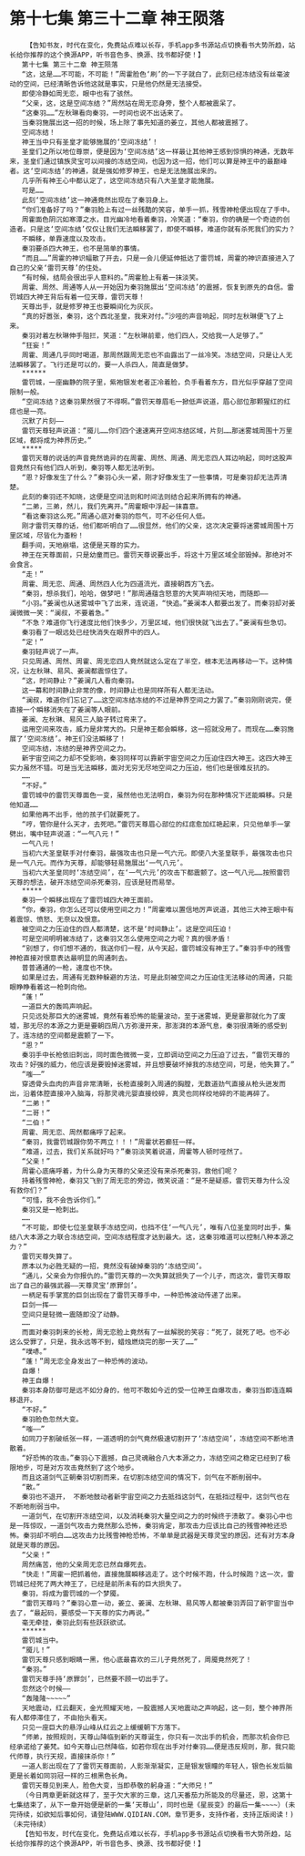 # 第十七集 第三十二章 神王陨落
        【告知书友，时代在变化，免费站点难以长存，手机app多书源站点切换看书大势所趋，站长给你推荐的这个换源APP，听书音色多、换源、找书都好使！】
       第十七集 第三十二章 神王陨落
       “这，这是……不可能，不可能！”周霍脸色‘刷’的一下子就白了，此刻已经冻结没有丝毫波动的空间，已经清晰告诉他这就是事实，只是他仍然是无法接受。
       即使冷静如周无恋，眼中也有了骇然。
       “父亲，这，这是空间冻结？”周然站在周无恋身旁，整个人都被震呆了。
       “这秦羽……”左秋琳看向秦羽，一时间也说不出话来了。
       当秦羽施展出这一招的时候，场上除了事先知道的姜立，其他人都被震撼了。
       空间冻结！
       神王当中只有圣皇才能够施展的‘空间冻结’！
       圣皇们之所以地位尊崇，便是因为‘空间冻结’这一样最让其他神王感到惊惧的神通，无数年来，圣皇们通过镇族灵宝可以间接的冻结空间，也因为这一招，他们可以算是神王中的最巅峰者。这‘空间冻结’的神通，就是强如修罗神王，也是无法施展出来的。
       几乎所有神王心中都认定了，这空间冻结只有八大圣皇才能施展。
       可是……
       此刻‘空间冻结’这一神通竟然出现在了秦羽身上。
       “你们准备好了吗？”秦羽脸上有过一丝残酷的笑容，单手一抓，残雪神枪便出现在了手中。
       周霍面色阴沉如寒潭之水，目光幽冷地看着秦羽，冷笑道：“秦羽，你的确是一个奇迹的创造者。只是这‘空间冻结’仅仅让我们无法瞬移罢了，即使不瞬移，难道你就有杀死我们的实力？
       不瞬移，单靠速度以及攻击。
       秦羽要杀四大神王，也不是简单的事情。
       “而且……”周霍的神识幅散了开去，只是一会儿便延伸抵达了雷罚城，周霍的神识直接进入了自己的父亲‘雷罚天尊’的住处。
       “有时候，结局会很出乎人意料的。”周霍脸上有着一抹淡笑。
       周霍、周然、周通等人从一开始因为秦羽施展出‘空间冻结’的震撼，恢复到原先的自信。雷罚城四大神王背后有着一位天尊，雷罚天尊！
       天尊出手，就是修罗神王也要瞬间化为灰灰。
       “真的好嚣张，秦羽，这个西北圣皇，我来对付。”沙哑的声音响起，同时左秋琳便飞了上来。
       秦羽对着左秋琳伸手阻拦，笑道：“左秋琳前辈，他们四人，交给我一人足够了。”
       “狂妄！”
       周霍、周通几乎同时喝道，那周然跟周无恋也不由露出了一丝冷笑。冻结空间，只是让人无法瞬移罢了。飞行还是可以的，要一人杀四人，简直是做梦。
       ******
       雷罚城，一座幽静的院子里，紫袍银发老者正冷着脸，负手看着东方，目光似乎穿越了空间限制一般。
       “空间冻结？这秦羽果然很了不得啊。”雷罚天尊眉毛一掀低声说道，眉心部位那颗猩红的红痣也是一亮。
       沉默了片刻——
       雷罚天尊轻声说道：“魇儿……你们四个速速离开空间冻结区域，片刻……那迷雾城周围十万里区域，都将成为神界历史。”
       *****
       雷罚天尊的说话的声音竟然诡异的在周霍、周然、周通、周无恋四人耳边响起，同时这股声音竟然只有他们四人听到，秦羽等人都无法听到。
       “恩？好像发生了什么？”秦羽心头一紧，刚才好像发生了一些事情，可是秦羽却无法弄清楚。
       此刻的秦羽还不知晓，这便是空间法则和时间法则结合起来所拥有的神通。
       “二弟，三弟，然儿，我们先离开。”周霍眼中浮起一抹喜意。
       “看这秦羽这么死。”周通心底对秦羽的怨气，可不必任何人低。
       刚才雷罚天尊的话，他们都听明白了……很显然，他们的父亲，这次决定要将迷雾城周围十万里区域，尽皆化为齑粉！
       翻手间，天地崩塌，这便是天尊的实力。
       神王在天尊面前，只是幼童而已。雷罚天尊说要出手，将这十万里区域全部毁掉。那绝对不会食言。
       “走！”
       周霍、周无恋、周通、周然四人化为四道流光，直接朝西方飞去。
       “秦羽，想杀我们，哈哈，做梦吧！”那周通蕴含怒意的大笑声响彻天地，而随即——
       “小羽。”姜澜也从迷雾城中飞了出来，连说道，“快追。”姜澜本人都要出发了。而秦羽却对姜澜微微一笑：“澜叔，不要着急。”
       “不急？难道你飞行速度比他们快多少，万里区域，他们很快就飞出去了。”姜澜有些急切。
       秦羽看了一眼远处已经快消失在眼界中的四人。
       “定！”
       秦羽轻声说了一声。
       只见周通、周然、周霍、周无恋四人竟然就这么定在了半空，根本无法再移动一下。这种情况，让左秋琳、易风、姜澜都震惊住了。
       “这，时间静止？”姜澜几人看向秦羽。
       这一幕和时间静止非常的像，时间静止也是同样所有人都无法动。
       “澜叔，难道你们忘记了……这空间冻结冻结的不过是神界空间之力罢了。”秦羽刚刚说完，便直接一个瞬移消失在了姜澜等人眼前。
       姜澜、左秋琳、易风三人脑子转过弯来了。
       运用空间来攻击，威力是非常大的。只是神王都会瞬移，这一招就没用了。而现在……秦羽施展了‘空间冻结’。神王们没法瞬移了！
       空间冻结，冻结的是神界空间之力。
       新宇宙空间之力却不受影响，秦羽同样可以靠新宇宙空间之力压迫住四大神王。这四大神王实力虽然不错。可是当无法瞬移，面对无穷无尽地空间之力压迫，他们也是很难反抗的。
       ……
       “不好。”
       雷罚城中的雷罚天尊面色一变，虽然他也无法明白，秦羽为何在那种情况下还能瞬移。只是他知道……
       如果他再不出手，他的孩子们就要死了。
       “哼，管你是什么天才，去死吧。”雷罚天尊眉心部位的红痣愈加红艳起来，只见他单手一掌劈出，嘴中轻声说道：“一气八元！”
       一气八元！
       当初六大圣皇联手对付秦羽，最强攻击也只是一气六元。即使八大圣皇联手，最强攻击也只是一气八元。而作为天尊，却能够轻易施展出‘一气八元’。
       当初六大圣皇同时‘冻结空间’，在‘一气六元’的攻击下都震颤了。这一气八元……按照雷罚天尊的想法，破开冻结空间杀死秦羽，应该是轻而易举。
       *****
       秦羽一个瞬移出现在了雷罚城四大神王面前。
       “你，秦羽，你怎么还可以使用空间之力！”周霍难以置信地厉声说道，其他三大神王眼中有着震惊、愤怒、无奈以及恨意。
       被空间之力压迫住的四人都清楚，这不是‘时间静止’。这是空间压迫！
       可是空间明明被冻结了，这秦羽又怎么使用空间之力呢？真的很矛盾！
       “别想了，你们想不通的，我送你们一程，从今天起，雷罚城没有神王了。”秦羽手中的残雪神枪直接对恨意表达最明显的周通刺去。
       普普通通的一枪，速度也不快。
       如果是过去，周通有无数种躲避的方法，可是此刻被空间之力压迫住无法移动的周通，只能眼睁睁看着这一枪刺向他。
       “蓬！”
       一道巨大的轰鸣声响起。
       只见远处那巨大的迷雾城，竟然有着恐怖的能量波动，至于迷雾城，更是霎那就化为了废墟，那无尽的本源之力更是要朝四周八方弥漫开来，那澎湃的本源气息，秦羽很清晰的感受到了。连冻结的空间都是震颤了一下。
       “恩？”
       秦羽手中长枪依旧刺出，同时面色微微一变，立即调动空间之力压迫了过去，“雷罚天尊的攻击？好强的威力，他应该是要毁掉迷雾城，并且想要破坏掉我的冻结空间，可是，他失算了。”
       “嗤——”
       穿透骨头血肉的声音非常清晰，长枪直接刺入周通的胸膛，无数道劲气直接从枪头迸发而出，沿着体腔直接冲入脑海，将那灵魂元婴直接绞碎，真灵也同样绞地碎的不能再碎了。
       “二弟！”
       “二哥！”
       “二伯！”
       周霍、周无恋、周然都痛呼了起来。
       “秦羽，我雷罚城跟你势不两立！！！”周霍状若癫狂一样。
       “难道，过去，我们关系就好吗？”秦羽淡笑着说道，周霍等人顿时哑然了。
       “父亲！”
       周霍心底痛呼着，为什么身为天尊的父亲还没有来杀死秦羽，救他们呢？
       持着残雪神枪，秦羽又飞到了周无恋的旁边，微笑说道：“是不是疑惑，雷罚天尊为什么没有救你们？”
       “可惜，我不会告诉你们。”
       秦羽又是一枪刺出。
       ……
       “不可能，即使七位圣皇联手冻结空间，也挡不住‘一气八元’，唯有八位圣皇同时出手，集结八大本源之力联合冻结空间，空间冻结程度才达到最大。这，这秦羽难道可以控制八种本源之力？”
       雷罚天尊失算了。
       原本以为必胜无疑的一招，竟然没有破掉秦羽的‘冻结空间’。
       “通儿，父亲会为你报仇的。”雷罚天尊的一次失算就损失了一个儿子，而这次，雷罚天尊取出了自己的最强武器——天尊灵宝‘原罪剑’。
       一柄足有手掌宽的巨剑出现在了雷罚天尊手中，一种恐怖波动传递了出来。
       巨剑一挥——
       空间只是轻微一震随即没了动静。
       ……
       而面对秦羽刺来的长枪，周无恋脸上竟然有了一丝解脱的笑容：“死了，就死了吧。也不必这么受罪了，只是，我永远等不到，蜡烛燃烧完的那一天了……”
       “噗哧。”
       “蓬！”周无恋全身发出了一种恐怖的波动。
       自爆！
       神王自爆！
       秦羽本身防御可是远不如分身的，他可不敢如今近的受一位神王自爆攻击，秦羽当即连连瞬移退开。
       “不好。”
       秦羽脸色忽然大变。
       “嗤——”
       如同刀子割破纸张一样，一道透明的剑气竟然极速切割开了‘冻结空间’，冻结空间不断地溃散着。
       “好恐怖的攻击。”秦羽心下震撼，自己灵魂融合八大本源之力，冻结空间之稳定已经到了极限地步，可是对方攻击竟然到了这个地步。
       而且这道剑气正朝秦羽切割而来，在切割冻结空间的情况下，剑气在不断削弱中。
       “散。”
       秦羽也不退开， 不断地鼓动者新宇宙空间之力去抵挡这剑气，在抵挡过程中，这剑气也在不断地削弱当中。
       一道剑气，在切割开冻结空间，以及消耗秦羽大量空间之力的时候终于溃散了。秦羽心中也是一阵惊叹，一道剑气攻击力竟然那么恐怖，秦羽肯定，那攻击力应该比自己的残雪神枪还恐怖。秦羽却不明白……这攻击力比残雪神枪恐怖，不单单是武器是天尊灵宝的原因，还有对方本身就是天尊的原因。
       “父亲！”
       周然痛苦，他的父亲周无恋已然自爆死去。
       “快走！”周霍一把抓着他，直接施展瞬移逃走了。这个时候不跑，什么时候跑？这一次，雷罚城已经死了两大神王了，已经是前所未有的巨大损失了。
       秦羽，将成为雷罚城的一个梦魇。
       “雷罚天尊吗？”秦羽心意一动，姜立、姜澜、左秋琳、易风等人都被秦羽弄回了新宇宙当中去了，“最起码，要感受一下天尊的实力再说。”
       毫无牵挂，秦羽此刻有些跃跃欲试。
       ******
       雷罚城当中。
       “魇儿！”
       雷罚天尊只感到眼睛一黑，他心底最喜欢的三儿子竟然死了，周魇竟然死了！
       “秦羽。”
       雷罚天尊手持‘原罪剑’，已然要不顾一切出手了。
       忽然这个时候——
       “轰隆隆~~~~~”
       天地震动，红云翻天，金光照耀天地，一股震撼人天地震动之声响起，这一刻，整个神界所有人都停滞住了，不由抬头看天。
       只见一座巨大的悬浮山峰从红云之上缓缓朝下方落下。
       “师弟，按照规则，天尊山降临到新的天尊诞生，你只有一次出手的机会，而那次机会你已经承诺给了姜梵。如今天尊山已然降临，如若你现在出手对付秦羽……便是违反规则，那，我只能代师尊，执行天规，直接抹杀你！”
       一道人影出现在了了雷罚天尊面前，人影渐渐凝实，正是银发银瞳的年轻人，银色长发后脑更是长着如同羽冠一样的三根黑色长角。
       雷罚天尊见到来人，脸色大变，当即恭敬的躬身道：“大师兄！”
       （今日两章更新就这样了，至于欠大家的三章，这几天番茄力所能及的尽量还，恩，这第十七集结束了，从下一章开始便是新的一集‘天尊山’，同时也是《星辰变》的最后一集~~~~）(未完待续，如欲知后事如何，请登陆WWW.QIDIAN.COM，章节更多，支持作者，支持正版阅读！)（未完待续）
       【告知书友，时代在变化，免费站点难以长存，手机app多书源站点切换看书大势所趋，站长给你推荐的这个换源APP，听书音色多、换源、找书都好使！】